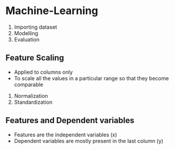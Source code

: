 # Machine-Learning

1. Importing dataset
2. Modelling
3. Evaluation

## Feature Scaling
- Applied to columns only
- To scale all the values in a particular range so that they become comparable

1. Normalization
2. Standardization


## Features and Dependent variables

- Features are the independent variables (x)
- Dependent variables are mostly present in the last column (y)
